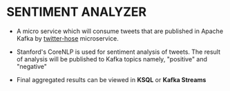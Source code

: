 # SENTIMENT ANALYZER

- A micro service which will consume tweets that are published in Apache Kafka by [twitter-hose](https://github.com/madhusdhnn/twitter-hose) microservice.

- Stanford's CoreNLP is used for sentiment analysis of tweets. The result of analysis will be published to Kafka topics namely,
"positive" and "negative"

- Final aggregated results can be viewed in **KSQL** or **Kafka Streams**
